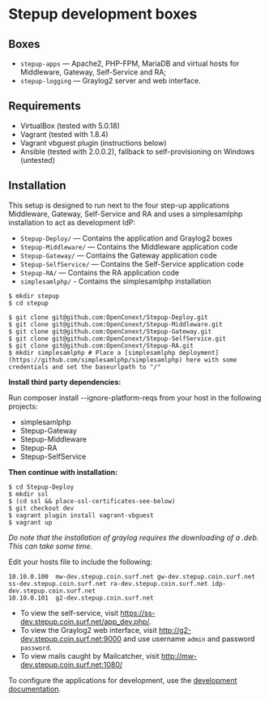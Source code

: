 # Stepup development boxes

## Boxes

 * `stepup-apps` — Apache2, PHP-FPM, MariaDB and virtual hosts for Middleware, Gateway, Self-Service and RA;
 * `stepup-logging` — Graylog2 server and web interface.

## Requirements

 * VirtualBox (tested with 5.0.18)
 * Vagrant (tested with 1.8.4)
 * Vagrant vbguest plugin (instructions below)
 * Ansible (tested with 2.0.0.2), fallback to self-provisioning on Windows (untested)

## Installation

This setup is designed to run next to the four step-up applications Middleware, Gateway, Self-Service and RA and uses
a simplesamlphp installation to act as development IdP:

 * `Stepup-Deploy/` — Contains the application and Graylog2 boxes
 * `Stepup-Middleware/` — Contains the Middleware application code
 * `Stepup-Gateway/` — Contains the Gateway application code
 * `Stepup-SelfService/` — Contains the Self-Service application code
 * `Stepup-RA/` — Contains the RA application code
 * `simplesamlphp/` - Contains the simplesamlphp installation

```sh-session
$ mkdir stepup
$ cd stepup

$ git clone git@github.com:OpenConext/Stepup-Deploy.git
$ git clone git@github.com:OpenConext/Stepup-Middleware.git
$ git clone git@github.com:OpenConext/Stepup-Gateway.git
$ git clone git@github.com:OpenConext/Stepup-SelfService.git
$ git clone git@github.com:OpenConext/Stepup-RA.git
$ mkdir simplesamlphp # Place a [simplesamlphp deployment](https://github.com/simplesamlphp/simplesamlphp) here with some credentials and set the baseurlpath to "/"
```
__Install third party dependencies:__

Run composer install --ignore-platform-reqs from your host in the following projects:

* simplesamlphp
* Stepup-Gateway
* Stepup-Middleware
* Stepup-RA
* Stepup-SelfService
 
__Then continue with installation:__

```
$ cd Stepup-Deploy
$ mkdir ssl
$ (cd ssl && place-ssl-certificates-see-below)
$ git checkout dev
$ vagrant plugin install vagrant-vbguest
$ vagrant up
```

_Do note that the installation of graylog requires the downloading of a .deb. This can take some time._

Edit your hosts file to include the following:

```
10.10.0.100  mw-dev.stepup.coin.surf.net gw-dev.stepup.coin.surf.net ss-dev.stepup.coin.surf.net ra-dev.stepup.coin.surf.net idp-dev.stepup.coin.surf.net
10.10.0.101  g2-dev.stepup.coin.surf.net
```

 * To view the self-service, visit https://ss-dev.stepup.coin.surf.net/app_dev.php/.
 * To view the Graylog2 web interface, visit http://g2-dev.stepup.coin.surf.net:9000 and use username `admin` and password `password`.
 * To view mails caught by Mailcatcher, visit http://mw-dev.stepup.coin.surf.net:1080/

To configure the applications for development, use the [development documentation][dev-docs].

[dev-docs]: ./docs/development.md
